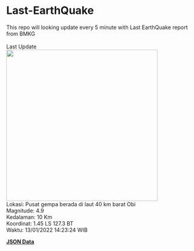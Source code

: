 # Last-EarthQuake
This repo will looking update every 5 minute with Last EarthQuake report from BMKG
<br>
<br>
Last Update
<br>
<img src="https://ews.bmkg.go.id/TEWS/data/20220113142324.mmi.jpg" width="400"/>
<br>
Lokasi: Pusat gempa berada di laut 40 km barat Obi <br>
Magnitude: 4.9 <br>
Kedalaman: 10 Km <br>
Koordinat: 1.45 LS 127.3 BT <br>
Waktu: 13/01/2022 14:23:24 WIB <br>

<a href="./data/data.json">**JSON Data**</a>

